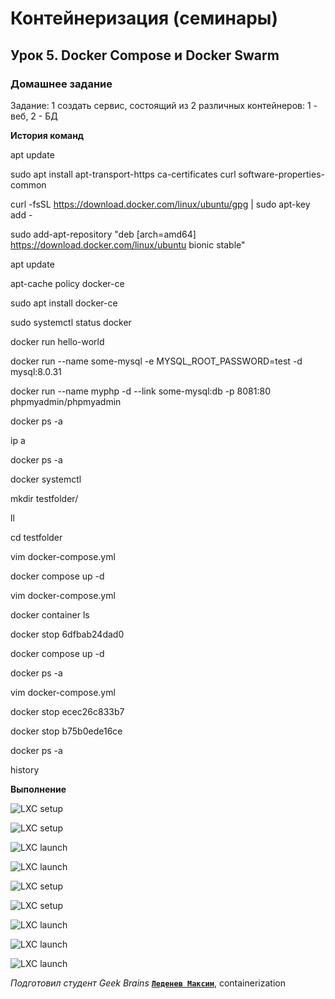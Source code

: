 # Контейнеризация (семинары)


## Урок 5. Docker Compose и Docker Swarm

### **Домашнее задание**

Задание:
1 создать сервис, состоящий из 2 различных контейнеров: 1 - веб, 2 - БД

**История команд**


apt update

sudo apt install apt-transport-https ca-certificates curl software-properties-common

curl -fsSL https://download.docker.com/linux/ubuntu/gpg | sudo apt-key add -

sudo add-apt-repository "deb [arch=amd64] https://download.docker.com/linux/ubuntu bionic stable"

apt update

apt-cache policy docker-ce

sudo apt install docker-ce

sudo systemctl status docker

docker run hello-world

docker run --name some-mysql -e MYSQL_ROOT_PASSWORD=test -d mysql:8.0.31

docker run --name myphp -d --link some-mysql:db -p 8081:80 phpmyadmin/phpmyadmin

docker ps -a

ip a

docker ps -a

docker systemctl

mkdir testfolder/

ll

cd testfolder

vim docker-compose.yml

docker compose up -d

vim docker-compose.yml

docker container ls

docker stop 6dfbab24dad0

docker compose up -d

docker ps -a

vim docker-compose.yml

docker stop ecec26c833b7

docker stop b75b0ede16ce

docker ps -a

history



**Выполнение**

![LXC setup](https://github.com/ScarletStranger/containerization/blob/main/Seminar5/Pics/1.png)

![LXC setup](https://github.com/ScarletStranger/containerization/blob/main/Seminar5/Pics/2.png)

![LXC launch](https://github.com/ScarletStranger/containerization/blob/main/Seminar5/Pics/3.png)

![LXC launch](https://github.com/ScarletStranger/containerization/blob/main/Seminar5/Pics/4.png)

![LXC setup](https://github.com/ScarletStranger/containerization/blob/main/Seminar5/Pics/5.png)

![LXC setup](https://github.com/ScarletStranger/containerization/blob/main/Seminar5/Pics/6.png)

![LXC launch](https://github.com/ScarletStranger/containerization/blob/main/Seminar5/Pics/7.png)

![LXC launch](https://github.com/ScarletStranger/containerization/blob/main/Seminar5/Pics/8.png)

![LXC launch](https://github.com/ScarletStranger/containerization/blob/main/Seminar5/Pics/9.png)

*Подготовил студент Geek Brains* [**`Леденев Максим`**](https://github.com/ScarletStranger), containerization
